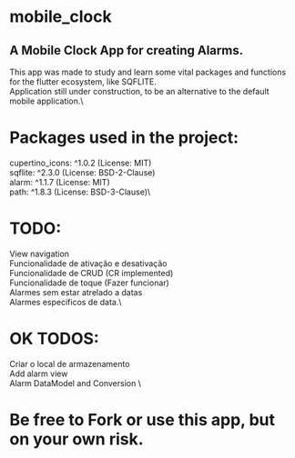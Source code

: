 # mobile_clock
## A Mobile Clock App for creating Alarms.

This app was made to study and learn some vital packages and functions for the flutter ecosystem, like SQFLITE.\
Application still under construction, to be an alternative to the default mobile application.\


# Packages used in the project:

  cupertino_icons: ^1.0.2   (License: MIT)\
  sqflite: ^2.3.0           (License: BSD-2-Clause)\
  alarm: ^1.1.7             (License: MIT)\
  path: ^1.8.3              (License: BSD-3-Clause)\

# TODO:

View navigation\
Funcionalidade de ativação e desativação\
Funcionalidade de CRUD (CR implemented)\
Funcionalidade de toque (Fazer funcionar)\
Alarmes sem estar atrelado a datas\
Alarmes especificos de data.\

# OK TODOS:
Criar o local de armazenamento \
Add alarm view \
Alarm DataModel and Conversion \


# Be free to Fork or use this app, but on your own risk.



